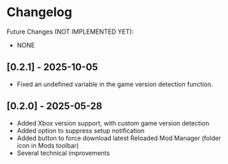 # Changelog

Future Changes (NOT IMPLEMENTED YET):

- NONE

## [0.2.1] - 2025-10-05

- Fixed an undefined variable in the game version detection function.

## [0.2.0] - 2025-05-28

- Added Xbox version support, with custom game version detection
- Added option to suppress setup notification
- Added button to force download latest Reloaded Mod Manager (folder icon in Mods toolbar)
- Several technical improvements
